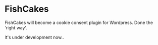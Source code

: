 # FishCakes

FishCakes will become a cookie consent plugin for Wordpress. Done the 'right way'.

It's under development now..
